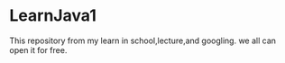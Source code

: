 # LearnJava1
This repository from my learn in school,lecture,and googling. we all can open it for free. 
